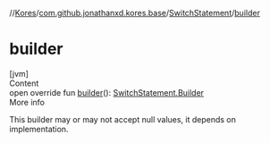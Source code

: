 //[Kores](../../index.md)/[com.github.jonathanxd.kores.base](../index.md)/[SwitchStatement](index.md)/[builder](builder.md)



# builder  
[jvm]  
Content  
open override fun [builder](builder.md)(): [SwitchStatement.Builder](-builder/index.md)  
More info  


This builder may or may not accept null values, it depends on implementation.

  



